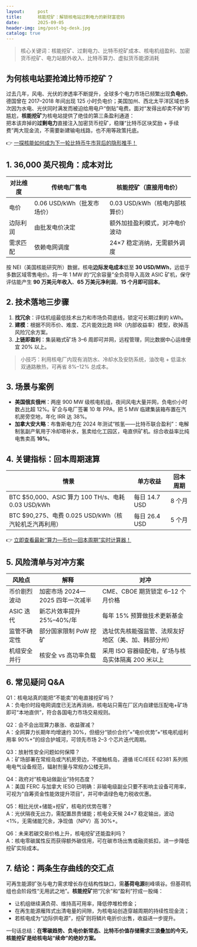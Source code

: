 ```yaml
---
layout:     post
title:      核能挖矿：解锁核电站过剩电力的新财富密码
date:       2025-09-05
header-img: img/post-bg-desk.jpg
catalog: true
---
```


> 核心关键词：核能挖矿、过剩电力、比特币挖矿成本、核电机组盈利、加密货币挖矿、电力站额外收入、比特币算力、虚拟货币能源消耗

## 为何核电站要抢滩比特币挖矿？

过去几年，风电、光伏的渗透率不断提升，全球多个电力市场已频繁出现**负电价**。德国曾在 2017–2018 年间出现 125 小时负电价；美国加州、西北太平洋区域也多次因为水电、光伏同时满发而被迫给用电户“倒贴”电费。面对“发得出却卖不掉”的尴尬，**核能挖矿**为核电站提供了绝佳的第三条盈利通道：  
把本该弃掉的**过剩电力**直接注入加密货币挖矿，稳赚“比特币区块奖励 + 手续费”两大现金流，不需要新建输电线路，也不用等政策托底。  

👉 [一探核能如何成为下一轮比特币牛市背后的隐形推手！](https://okxdog.com/)

## 1. 36,000 英尺视角：成本对比

| 对比维度 | 传统电厂售电 | 核能挖矿（直接用电价） |
| --- | --- | --- |
| 电价 | 0.06 USD/kWh（批发市场价） | 0.03 USD/kWh（核电内部核算价） |
| 边际利润 | 由批发电价决定 | 额外加挂盈利模式，对冲电价波动 |
| 需求匹配 | 依赖电网调度 | 24×7 稳定消纳，无需额外调度 |

按 NEI（美国核能研究所）数据，核电**边际发电成本**低至 **30 USD/MWh**，远低于多数区域零售电价。将一年 1 MW 的“冗余容量”全负荷导入高效 ASIC 矿机，保守评估能产生 **90 万美元年收入**、**65 万美元净利润**，**15 个月即可回本**。

## 2. 技术落地三步骤

1. **找冗余**：评估机组最低技术出力和市场负荷底线，锁定可长期过剩的 kWh。  
2. **建模**：根据不同币价、难度、芯片能效比跑 IRR（内部收益率）模型，砍掉高风险冗余方案。  
3. **上链即盈利**：集装箱式矿场 3–6 周即可并网，远程管理，同比数据中心运维便宜 20% 以上。

> 小技巧：利用核电厂内现有消防水、冷却水及安防系统，油改电 + 低温水双通路散热，可再省 8%–12% 总成本。

## 3. 场景与案例

- **美国俄亥俄州**：两座 900 MW 级核电机组，夜间风电大量并网，负电价小时数占比超 12%。矿企与电厂签署 10 年 PPA，把 5 MW 临建集装箱布置在汽机房旁空地，年化 IRR 达 38%。  
- **加拿大安大略**：布鲁斯电力在 2024 年测试“核氢——比特币联合盈利”：电解制氢副产氧用于冷却塔补水，氢卖给化工园区，电直供矿机。综合收益率比纯电售卖高 **16%**。  

## 4. 关键指标：回本周期速算

| 情景 | 单方收益 | 回本周期 |
| --- | --- | --- |
| BTC $50,000、ASIC 算力 100 TH/s、电耗 0.03 USD/kWh | 每日 14.7 USD | 8 个月 |
| BTC $90,275、电费 0.025 USD/kWh（核汽轮机乏汽再利用） | 每日 26.4 USD | 5 个月 |

👉 [立即查看最新“算力—币价—回本周期”实时计算器！](https://okxdog.com/)

## 5. 风险清单与对冲方案

| 风险点 | 解释 | 对冲 |
| --- | --- | --- |
| 币价剧烈波动 | 加密市场 2024—2025 四年一次减半 | CME、CBOE 期货锁定 6–12 个月价格 |
| ASIC 迭代 | 新芯片效率提升 25%–40%/年 | 每年 15% 预算做技术更新基金 |
| 监管不确定性 | 部分国家限制 PoW 挖矿 | 选址优先核能强监管、法规友好地区（美、加、韩部分州） |
| 机组安全并行 | 核安全 vs 高功率负载 | 采用 ISO 容器级配电，矿场与核岛实体隔离 200 米以上 |

## 6. 常见疑问 Q&A

Q1：核电站真的能把“不能卖”的电直接挖矿吗？  
A：负电价时段电网调度已无法再消纳，核电站只需在厂区内自建低压配电+矿场即可“本地直供”，符合各国电力市场交易规则。  

Q2：会不会出现算力暴涨、收益骤减？  
A：全网算力长期年均增速约 30%，但细分“锁价合约”+“电价优势”+“核电机组利用率 90%+”的综合护城河，可领先市场 2–3 个芯片迭代周期。  

Q3：放射性安全问题如何保障？  
A：矿场部署在常规岛或汽机房旁边，不接触核岛，遵循 IEC/IEEE 62381 系列核电电气设备规范，辐射剂量与常规办公楼无异。  

Q4：政府对“核电站做副业”持何态度？  
A：美国 FERC 与加拿大 IESO 已明确：非输电级副业只要不影响主设备可用率，可视为“自筹资金性能效提升项目”，并可申请绿色电力税收优惠。  

Q5：相比光伏+储能+挖矿，核电的优势在哪？  
A：光伏隔夜无出力，需配置昂贵储能；核电全天候 24×7 稳定输出，波动 <1%，无需储能冗余，净现值（NPV）高 30%+。  

Q6：未来若碳交易价格上升，核电挖矿还能盈利吗？  
A：核电零碳属性反而获得额外碳信用，可在碳市场出售或融资抵扣，进一步降低挖矿实际成本。  

## 7. 结论：两条生存曲线的交汇点

可再生能源扩张与电力需求增长存在结构性缺口，需**基荷电源**削峰填谷。但基荷机组也会阶段性“无用武之地”。**核能挖矿**把“冗余”和“盈利”拧成一股绳：  
- 让机组继续满负荷、维持高可用率，降低停堆检修金；  
- 在再生能源雁阵式出清电量的间隙，为核电站创造穿越周期的持续性现金流；  
- 若核电成为“边际供电源”，挖矿则将鳞片电折价出售，收益进一步提升。  

一句话总结：**在零碳趋势、负电价新常态、比特币价值存储需求三浪叠加的今天，核能挖矿是给核电站“续命”的绝妙方案。**